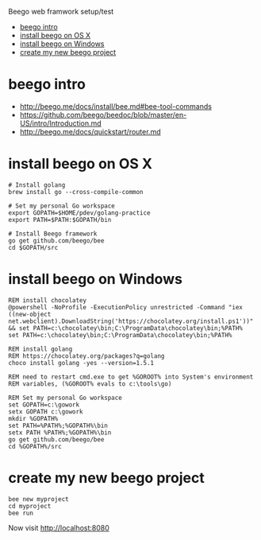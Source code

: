 <!-- START doctoc generated TOC please keep comment here to allow auto update -->
<!-- DON'T EDIT THIS SECTION, INSTEAD RE-RUN doctoc TO UPDATE -->
Beego web framwork setup/test

- [beego intro](#beego-intro)
- [install beego on OS X](#install-beego-on-os-x)
- [install beego on Windows](#install-beego-on-windows)
- [create my new beego project](#create-my-new-beego-project)

<!-- END doctoc generated TOC please keep comment here to allow auto update -->

beego intro
===========

-   <http://beego.me/docs/install/bee.md#bee-tool-commands>
-   <https://github.com/beego/beedoc/blob/master/en-US/intro/Introduction.md>
-   <http://beego.me/docs/quickstart/router.md>

install beego on OS X
=====================

    # Install golang
    brew install go --cross-compile-common

    # Set my personal Go workspace
    export GOPATH=$HOME/pdev/golang-practice
    export PATH=$PATH:$GOPATH/bin

    # Install Beego framework
    go get github.com/beego/bee
    cd $GOPATH/src

install beego on Windows
========================

    REM install chocolatey
    @powershell -NoProfile -ExecutionPolicy unrestricted -Command "iex ((new-object net.webclient).DownloadString('https://chocolatey.org/install.ps1'))" && set PATH=c:\chocolatey\bin;C:\ProgramData\chocolatey\bin;%PATH%
    set PATH=c:\chocolatey\bin;C:\ProgramData\chocolatey\bin;%PATH%

    REM install golang 
    REM https://chocolatey.org/packages?q=golang
    choco install golang -yes --version=1.5.1

    REM need to restart cmd.exe to get %GOROOT% into System's environment
    REM variables, (%GOROOT% evals to c:\tools\go)

    REM Set my personal Go workspace
    set GOPATH=c:\gowork
    setx GOPATH c:\gowork
    mkdir %GOPATH%
    set PATH=%PATH%;%GOPATH%\bin
    setx PATH %PATH%;%GOPATH%\bin
    go get github.com/beego/bee
    cd %GOPATH%/src

create my new beego project
===========================

    bee new myproject
    cd myproject
    bee run

Now visit <http://localhost:8080>

